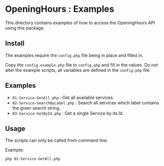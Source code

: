 # OpeningHours : Examples

This directory contains examples of how to access the OpeningHours API using
this package.

## Install

The examples require the `config.php` file being in place and filled in.

Copy the `config.example.php` file to `config.php` and fill in the values.
Do not alter the example scripts, all variables are defined in the `config.php`
file.

## Examples

* `01-Service-GetAll.php` : Get all available services.
* `02-Service-SearchByLabel.php` : Search all services which label contains the
  given search string.
* `03-Service-GetById.php` : Get a single Service by its Id.

## Usage

The scripts can only be called from command line.

Example:

```bash
php 01-Service-GetAll.php
```
